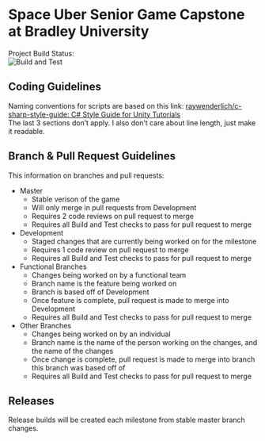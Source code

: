 # Space Uber Senior Game Capstone at Bradley University

  Project Build Status:   
  ![Build and Test](https://github.com/NightAngel47/Space-Uber/workflows/Build%20and%20Test/badge.svg)

## Coding Guidelines
	
  Naming conventions for scripts are based on this link: 
  [raywenderlich/c-sharp-style-guide: C# Style Guide for Unity Tutorials](https://github.com/raywenderlich/c-sharp-style-guide)   
  The last 3 sections don’t apply. I also don’t care about line length, just make it readable.
  
  
## Branch & Pull Request Guidelines
	
  This information on branches and pull requests:
  
  - Master
    - Stable verison of the game
    - Will only merge in pull requests from Development
    - Requires 2 code reviews on pull request to merge
    - Requires all Build and Test checks to pass for pull request to merge
  - Development
    - Staged changes that are currently being worked on for the milestone
    - Requires 1 code review on pull request to merge
    - Requires all Build and Test checks to pass for pull request to merge
  - Functional Branches
    - Changes being worked on by a functional team
    - Branch name is the feature being worked on
    - Branch is based off of Development
    - Once feature is complete, pull request is made to merge into Development
    - Requires all Build and Test checks to pass for pull request to merge
  - Other Branches
    - Changes being worked on by an individual
    - Branch name is the name of the person working on the changes, and the name of the changes
    - Once change is complete, pull request is made to merge into branch this branch was based off of
    - Requires all Build and Test checks to pass for pull request to merge

## Releases

  Release builds will be created each milestone from stable master branch changes.

